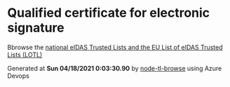 # Qualified certificate for electronic signature 
 Bbrowse the [national eIDAS Trusted Lists and the EU List of eIDAS Trusted Lists (LOTL)](https://webgate.ec.europa.eu/tl-browser/#/) 
 
 
Generated at **Sun 04/18/2021  0:03:30.90** by [node-tl-browse](https://github.com/ymedlop/node-tl-browser) using Azure Devops 
